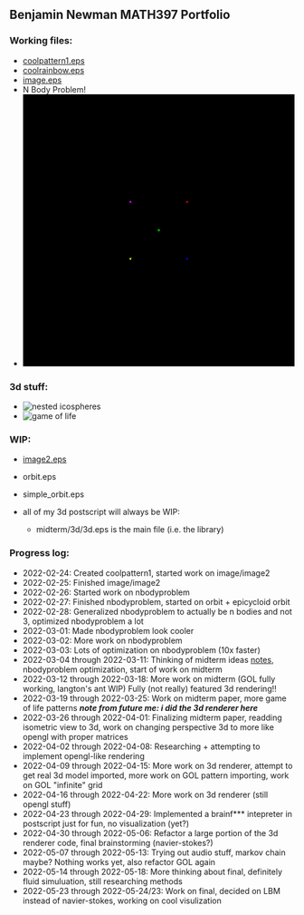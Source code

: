 ## Benjamin Newman MATH397 Portfolio

### Working files:

- [coolpattern1.eps](coolpattern1.eps)
- [coolrainbow.eps](coolrainbow.eps)
- [image.eps](image.eps)
- N Body Problem!  
-  ![3 Body Problem](nbodyproblem/output-5-bodies.gif)

### 3d stuff:

- ![nested icospheres](midterm/3d/nested_icospheres.gif)
- ![game of life](midterm/3d/gol_vacuum_gun.gif)

### WIP:

- [image2.eps](image2.eps)
- orbit.eps
- simple_orbit.eps

- all of my 3d postscript will always be WIP:
  - midterm/3d/3d.eps is the main file (i.e. the library)

### Progress log:

- 2022-02-24: Created coolpattern1, started work on image/image2
- 2022-02-25: Finished image/image2
- 2022-02-26: Started work on nbodyproblem
- 2022-02-27: Finished nbodyproblem, started on orbit + epicycloid orbit
- 2022-02-28: Generalized nbodyproblem to actually be n bodies and not 3, optimized nbodyproblem a lot
- 2022-03-01: Made nbodyproblem look cooler
- 2022-03-02: More work on nbodyproblem
- 2022-03-03: Lots of optimization on nbodyproblem (10x faster)
- 2022-03-04 through 2022-03-11: Thinking of midterm ideas [notes](midterm/midterm_notes), nbodyproblem optimization, start of work on midterm
- 2022-03-12 through 2022-03-18: More work on midterm (GOL fully working, langton's ant WIP) Fully (not really) featured 3d rendering!!
- 2022-03-19 through 2022-03-25: Work on midterm paper, more game of life patterns ***note from future me: i did the 3d renderer here***
- 2022-03-26 through 2022-04-01: Finalizing midterm paper, readding isometric view to 3d, work on changing perspective 3d to more like opengl with proper matrices
- 2022-04-02 through 2022-04-08: Researching + attempting to implement opengl-like rendering
- 2022-04-09 through 2022-04-15: More work on 3d renderer, attempt to get real 3d model imported, more work on GOL pattern importing, work on GOL "infinite" grid
- 2022-04-16 through 2022-04-22: More work on 3d renderer (still opengl stuff)
- 2022-04-23 through 2022-04-29: Implemented a brainf*** intepreter in postscript just for fun, no visualization (yet?)
- 2022-04-30 through 2022-05-06: Refactor a large portion of the 3d renderer code, final brainstorming (navier-stokes?)
- 2022-05-07 through 2022-05-13: Trying out audio stuff, markov chain maybe? Nothing works yet, also refactor GOL again
- 2022-05-14 through 2022-05-18: More thinking about final, definitely fluid simuluation, still researching methods
- 2022-05-23 through 2022-05-24/23: Work on final, decided on LBM instead of navier-stokes, working on cool visulization
